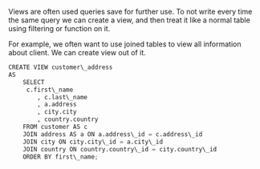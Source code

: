 


  
Views are often used queries save for further use. To not write every time the same query we can create a view, and then treat it like a normal table using filtering or function on it.  
  
For example, we often want to use joined tables to view all information about client. We can create view out of it.  
  

```python
CREATE VIEW customer\_address  
AS  
    SELECT   
     c.first\_name  
	    , c.last\_name  
	    , a.address  
	    , city.city  
	    , country.country  
    FROM customer AS c  
    JOIN address AS a ON a.address\_id = c.address\_id  
    JOIN city ON city.city\_id = a.city\_id  
    JOIN country ON country.country\_id = city.country\_id  
    ORDER BY first\_name;
```
